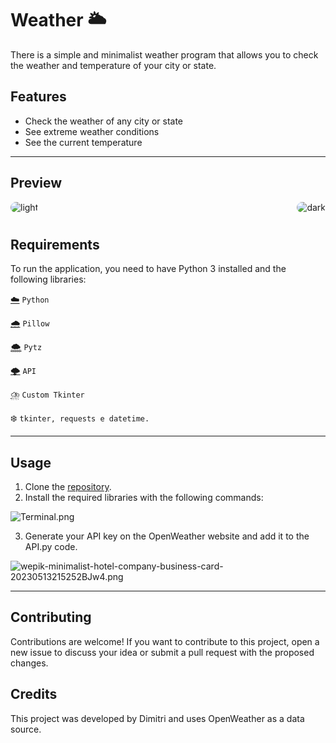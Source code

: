 # Weather 🌥️

There is a simple and minimalist weather program that allows you to check the weather and temperature of your city or state.

## Features

- Check the weather of any city or state
- See extreme weather conditions
- See the current temperature

---

## Preview
<div>
  <img align="right" alt="dark" style="border-radius:20px;" src="https://res.craft.do/user/full/99febbde-991f-0e46-0b3e-2ef8a021c90f/doc/60D63526-A7E0-4A93-87AD-D0127F21BDB5/9779d235-8e7c-455e-997b-e2efa97fbb86">
  <img align="center" alt="light" style="border-radius:20px;" src="https://res.craft.do/user/full/99febbde-991f-0e46-0b3e-2ef8a021c90f/doc/60D63526-A7E0-4A93-87AD-D0127F21BDB5/3c3236f7-b5d8-459e-be7c-91cca5cf457d">
</div>

#

## Requirements

To run the application, you need to have Python 3 installed and the following libraries:

[☁️](https://www.python.org/) `Python`

[🌧️](https://pypi.org/project/Pillow/) `Pillow`

[🌨️](https://pypi.org/project/pytz/) `Pytz`

[🌩️](https://openweathermap.org/api) `API`

[⛈️](https://github.com/TomSchimansky/CustomTkinter) `Custom Tkinter`

❄️ `tkinter, requests e datetime.`

---

## Usage

1. Clone the [repository](https://github.com/Dimitri-Matheus/Simpliclima).
2. Install the required libraries with the following commands:

![Terminal.png](https://res.craft.do/user/full/99febbde-991f-0e46-0b3e-2ef8a021c90f/doc/60D63526-A7E0-4A93-87AD-D0127F21BDB5/1c20a4ab-5250-4f0a-b700-fa3fa8309b3a)

3. Generate your API key on the OpenWeather website and add it to the API.py code.

![wepik-minimalist-hotel-company-business-card-20230513215252BJw4.png](https://res.craft.do/user/full/99febbde-991f-0e46-0b3e-2ef8a021c90f/doc/60D63526-A7E0-4A93-87AD-D0127F21BDB5/bc5224f1-238f-4426-a394-21fc5cc1f9d1)

---

## Contributing

Contributions are welcome! If you want to contribute to this project, open a new issue to discuss your idea or submit a pull request with the proposed changes.

## Credits

This project was developed by Dimitri and uses OpenWeather as a data source.

